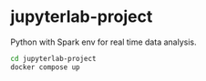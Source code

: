 # jupyterlab-project
Python with Spark env for real time data analysis.

```bash
cd jupyterlab-project
docker compose up

```
